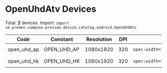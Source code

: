 # OpenUhdAtv Devices

Total: **2** devices. Import: `import se.premex.compose.preview.device.catalog.android.OpenUhdAtv`

| Code | Constant | Resolution | DPI | Compose Spec | Preview Usage |
|------|----------|------------|-----|-------------|---------------|
| open_uhd_ap | OPEN_UHD_AP | 1080x1920 | 320 | `spec:width=1080px,height=1920px,dpi=320` | `@Preview(device = OpenUhdAtv.OPEN_UHD_AP)` |
| open_uhd_hk | OPEN_UHD_HK | 1080x1920 | 320 | `spec:width=1080px,height=1920px,dpi=320` | `@Preview(device = OpenUhdAtv.OPEN_UHD_HK)` |

<!-- Generated automatically. Do not edit manually. -->
